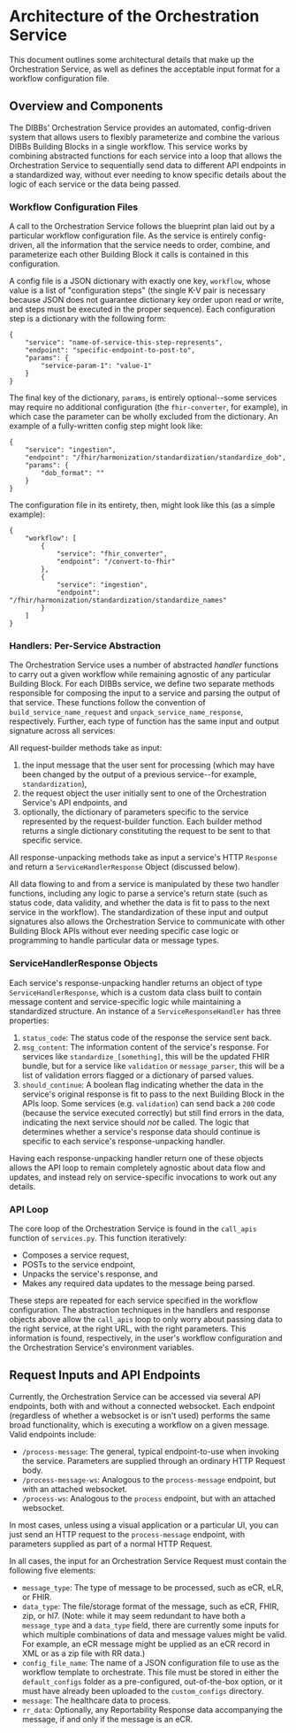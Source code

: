 # Architecture of the Orchestration Service
This document outlines some architectural details that make up the Orchestration Service, as well as defines the acceptable input format for a workflow configuration file.

## Overview and Components
The DIBBs' Orchestration Service provides an automated, config-driven system that allows users to flexibly parameterize and combine the various DIBBs Building Blocks in a single workflow. This service works by combining abstracted functions for each service into a loop that allows the Orchestration Service to sequentially send data to different API endpoints in a standardized way, without ever needing to know specific details about the logic of each service or the data being passed.

### Workflow Configuration Files
A call to the Orchestration Service follows the blueprint plan laid out by a particular workflow configuration file. As the service is entirely config-driven, all the information that the service needs to order, combine, and parameterize each other Building Block it calls is contained in this configuration.

A config file is a JSON dictionary with exactly one key, `workflow`, whose value is a list of "configuration steps" (the single K-V pair is necessary because JSON does not guarantee dictionary key order upon read or write, and steps must be executed in the proper sequence). Each configuration step is a dictionary with the following form:

```
{
    "service": "name-of-service-this-step-represents",
    "endpoint": "specific-endpoint-to-post-to",
    "params": {
        "service-param-1": "value-1"
    }
}
```

The final key of the dictionary, `params`, is entirely optional--some services may require no additional configuration (the `fhir-converter`, for example), in which case the parameter can be wholly excluded from the dictionary. An example of a fully-written config step might look like:

```
{
    "service": "ingestion",
    "endpoint": "/fhir/harmonization/standardization/standardize_dob",
    "params": {
        "dob_format": ""
    }
}
```

The configuration file in its entirety, then, might look like this (as a simple example):

```
{
    "workflow": [
        {
            "service": "fhir_converter",
            "endpoint": "/convert-to-fhir"
        },
        {
            "service": "ingestion",
            "endpoint": "/fhir/harmonization/standardization/standardize_names"
        }
    ]
}
```

### Handlers: Per-Service Abstraction
The Orchestration Service uses a number of abstracted *handler* functions to carry out a given workflow while remaining agnostic of any particular Building Block. For each DIBBs service, we define two separate methods responsible for composing the input to a service and parsing the output of that service. These functions follow the convention of `build_service_name_request` and `unpack_service_name_response`, respectively. Further, each type of function has the same input and output signature across all services:

All request-builder methods take as input:
1. the input message that the user sent for processing (which may have been changed by the output of a previous service--for example, `standardization`),
2. the request object the user initially sent to one of the Orchestration Service's API endpoints, and
3. optionally, the dictionary of parameters specific to the service represented by the request-builder function.
Each builder method returns a single dictionary constituting the request to be sent to that specific service.

All response-unpacking methods take as input a service's HTTP `Response` and return a `ServiceHandlerResponse` Object (discussed below).

All data flowing to and from a service is manipulated by these two handler functions, including any logic to parse a service's return state (such as status code, data validity, and whether the data is fit to pass to the next service in the workflow). The standardization of these input and output signatures also allows the Orchestration Service to communicate with other Building Block APIs without ever needing specific case logic or programming to handle particular data or message types.

### ServiceHandlerResponse Objects
Each service's response-unpacking handler returns an object of type `ServiceHandlerResponse`, which is a custom data class built to contain message content and service-specific logic while maintaining a standardized structure. An instance of a `ServiceResponseHandler` has three properties:

1. `status_code`: The status code of the response the service sent back.
2. `msg_content`: The information content of the service's response. For services like `standardize_[something]`, this will be the updated FHIR bundle, but for a service like `validation` or `message_parser`, this will be a list of validation errors flagged or a dictionary of parsed values.
3. `should_continue`: A boolean flag indicating whether the data in the service's original response is fit to pass to the next Building Block in the APIs loop. Some services (e.g. `validation`) can send back a `200` code (because the service executed correctly) but still find errors in the data, indicating the next service should _not_ be called. The logic that determines whether a service's response data should continue is specific to each service's response-unpacking handler.

Having each response-unpacking handler return one of these objects allows the API loop to remain completely agnostic about data flow and updates, and instead rely on service-specific invocations to work out any details.

### API Loop
The core loop of the Orchestration Service is found in the `call_apis` function of `services.py`. This function iteratively:

* Composes a service request,
* POSTs to the service endpoint,
* Unpacks the service's response, and
* Makes any required data updates to the message being parsed.

These steps are repeated for each service specified in the workflow configuration. The abstraction techniques in the handlers and response objects above allow the `call_apis` loop to only worry about passing data to the right service, at the right URL, with the right parameters. This information is found, respectively, in the user's workflow configuration and the Orchestration Service's environment variables.

## Request Inputs and API Endpoints
Currently, the Orchestration Service can be accessed via several API endpoints, both with and without a connected websocket. Each endpoint (regardless of whether a websocket is or isn't used) performs the same broad functionality, which is executing a workflow on a given message. Valid endpoints include:

* `/process-message`: The general, typical endpoint-to-use when invoking the service. Parameters are supplied through an ordinary HTTP Request body.
* `/process-message-ws`: Analogous to the `process-message` endpoint, but with an attached websocket.
* `/process-ws`: Analogous to the `process` endpoint, but with an attached websocket.

In most cases, unless using a visual application or a particular UI, you can just send an HTTP request to the `process-message` endpoint, with parameters supplied as part of a normal HTTP Request.

In all cases, the input for an Orchestration Service Request must contain the following five elements:
* `message_type`: The type of message to be processed, such as eCR, eLR, or FHIR.
* `data_type`: The file/storage format of the message, such as eCR, FHIR, zip, or hl7. (Note: while it may seem redundant to have both a `message_type` and a `data_type` field, there are currently some inputs for which multiple combinations of data and message values might be valid. For example, an eCR message might be upplied as an eCR record in XML or as a zip file with RR data.)
* `config_file_name`: The name of a JSON configuration file to use as the workflow template to orchestrate. This file must be stored in either the `default_configs` folder as a pre-configured, out-of-the-box option, or it must have already been uploaded to the `custom_configs` directory.
* `message`: The healthcare data to process.
* `rr_data`: Optionally, any Reportability Response data accompanying the message, if and only if the message is an eCR.